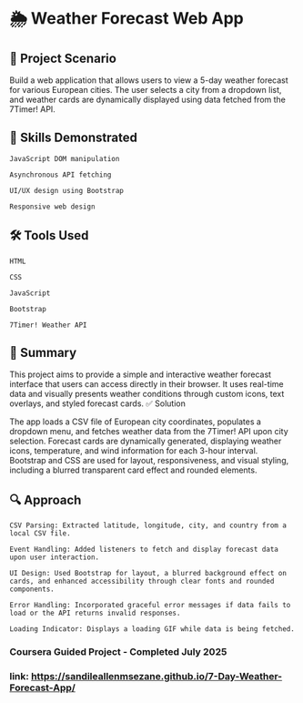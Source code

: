 # 🌦️ Weather Forecast Web App
## 📘 Project Scenario

Build a web application that allows users to view a 5-day weather forecast for various European cities. The user selects a city from a dropdown list, and weather cards are dynamically displayed using data fetched from the 7Timer! API.

## 🧠 Skills Demonstrated

    JavaScript DOM manipulation

    Asynchronous API fetching

    UI/UX design using Bootstrap

    Responsive web design

## 🛠️ Tools Used

    HTML

    CSS

    JavaScript

    Bootstrap

    7Timer! Weather API

## 📝 Summary

This project aims to provide a simple and interactive weather forecast interface that users can access directly in their browser. It uses real-time data and visually presents weather conditions through custom icons, text overlays, and styled forecast cards.
✅ Solution

The app loads a CSV file of European city coordinates, populates a dropdown menu, and fetches weather data from the 7Timer! API upon city selection. Forecast cards are dynamically generated, displaying weather icons, temperature, and wind information for each 3-hour interval. Bootstrap and CSS are used for layout, responsiveness, and visual styling, including a blurred transparent card effect and rounded elements.
## 🔍 Approach

    CSV Parsing: Extracted latitude, longitude, city, and country from a local CSV file.

    Event Handling: Added listeners to fetch and display forecast data upon user interaction.

    UI Design: Used Bootstrap for layout, a blurred background effect on cards, and enhanced accessibility through clear fonts and rounded components.

    Error Handling: Incorporated graceful error messages if data fails to load or the API returns invalid responses.

    Loading Indicator: Displays a loading GIF while data is being fetched.



### Coursera Guided Project - Completed July 2025
### link: https://sandileallenmsezane.github.io/7-Day-Weather-Forecast-App/
